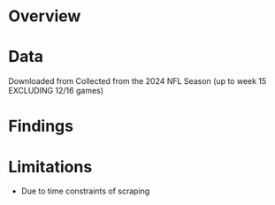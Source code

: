 # Overview

# Data
Downloaded from []([url](https://www.pro-football-reference.com/))
Collected from the 2024 NFL Season (up to week 15 EXCLUDING 12/16 games)

# Findings

# Limitations
* Due to time constraints of scraping 
